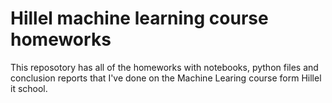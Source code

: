 # Hillel machine learning course homeworks

This reposotory has all of the homeworks with notebooks, python files and conclusion reports that I've done on the Machine Learing course form Hillel it school.
